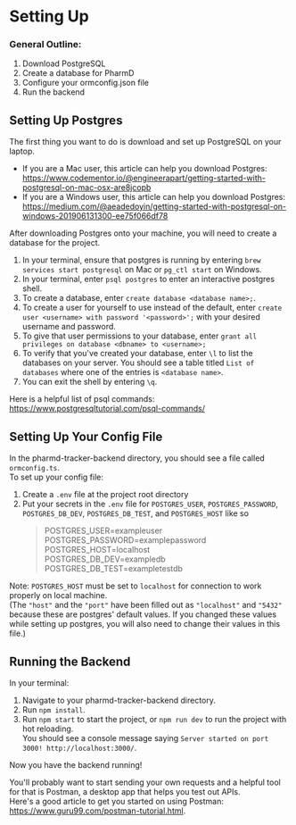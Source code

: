 # Setting Up

### General Outline:
1. Download PostgreSQL
2. Create a database for PharmD
3. Configure your ormconfig.json file
4. Run the backend

## Setting Up Postgres

The first thing you want to do is download and set up PostgreSQL on your laptop.

- If you are a Mac user, this article can help you download Postgres:  
https://www.codementor.io/@engineerapart/getting-started-with-postgresql-on-mac-osx-are8jcopb
- If you are a Windows user, this article can help you download Postgres:  
https://medium.com/@aeadedoyin/getting-started-with-postgresql-on-windows-201906131300-ee75f066df78

After downloading Postgres onto your machine, you will need to create a database for the project.
1. In your terminal, ensure that postgres is running by entering `brew services start postgresql` on Mac or `pg_ctl start` on Windows. 
2. In your terminal, enter `psql postgres` to enter an interactive postgres shell.
3. To create a database, enter `create database <database name>;`.
4. To create a user for yourself to use instead of the default, enter `create user <username> with password '<password>';` with your desired username and password.
5. To give that user permissions to your database, enter `grant all privileges on database <dbname> to <username>;`
6. To verify that you've created your database, enter `\l` to list the databases on your server. You should see a table titled `List of databases` where one of the entries is  `<database name>`.
7. You can exit the shell by entering `\q`.

Here is a helpful list of psql commands: https://www.postgresqltutorial.com/psql-commands/

## Setting Up Your Config File

In the pharmd-tracker-backend directory, you should see a file called `ormconfig.ts`. \
To set up your config file:
1. Create a `.env` file at the project root directory
2. Put your secrets in the `.env` file for `POSTGRES_USER`, `POSTGRES_PASSWORD`, `POSTGRES_DB_DEV`, `POSTGRES_DB_TEST`, and `POSTGRES_HOST` like so
   >POSTGRES_USER=exampleuser\
   POSTGRES_PASSWORD=examplepassword\
   POSTGRES_HOST=localhost\
   POSTGRES_DB_DEV=exampledb\
   POSTGRES_DB_TEST=exampletestdb
   
Note: `POSTGRES_HOST` must be set to `localhost` for connection to work properly on local machine.\
(The `"host"` and the `"port"` have been filled out as `"localhost"` and `"5432"` because these are postgres' default values. 
If you changed these values while setting up postgres, you will also need to change their values in this file.)

## Running the Backend

In your terminal:
1. Navigate to your pharmd-tracker-backend directory.
2. Run `npm install`.
3. Run `npm start` to start the project, or `npm run dev` to run the project with hot reloading.  
You should see a console message saying `Server started on port 3000! http://localhost:3000/`.

Now you have the backend running!

You'll probably want to start sending your own requests and a helpful tool for that is Postman, a desktop app that helps you test out APIs.  
Here's a good article to get you started on using Postman: https://www.guru99.com/postman-tutorial.html.
